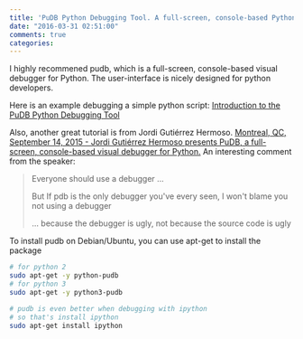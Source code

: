 ```yaml
---
title: 'PuDB Python Debugging Tool. A full-screen, console-based Python debugger'
date: "2016-03-31 02:51:00"
comments: true
categories: 
---
```

I highly recommened pudb, which is a full-screen, console-based visual debugger for Python. The user-interface is nicely designed for python developers.

Here is an example debugging a simple python script:
[Introduction to the PuDB Python Debugging Tool
](http://heather.cs.ucdavis.edu/~matloff/pudb.html)

Also, another great tutorial is from Jordi Gutiérrez Hermoso. 
[Montreal, QC, September 14, 2015 - Jordi Gutiérrez Hermoso presents PuDB, a full-screen, console-based visual debugger for Python.](https://www.youtube.com/watch?v=IEXx-AQLOBk)
An interesting comment from the speaker:
> Everyone should use a debugger
> ...
>
> But If pdb is the only debugger you've every seen, I won't blame you not using a debugger
> 
> ...
> because the debugger is ugly, not because the source code is ugly

To install pudb on Debian/Ubuntu, you can use apt-get to install the package 
``` bash
# for python 2
sudo apt-get -y python-pudb
# for python 3
sudo apt-get -y python3-pudb

# pudb is even better when debugging with ipython
# so that's install ipython
sudo apt-get install ipython
```